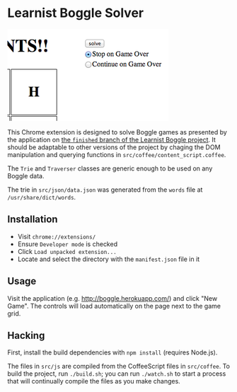 Learnist Boggle Solver
======================

![Screenshot](screenshot.png)

This Chrome extension is designed to solve Boggle games as presented by the application on [the `finished` branch of the Learnist Boggle project](https://github.com/learnist/boggle/tree/finished). It should be adaptable to other versions of the project by chaging the DOM manipulation and querying functions in `src/coffee/content_script.coffee`.

The `Trie` and `Traverser` classes are generic enough to be used on any Boggle data.

The trie in `src/json/data.json` was generated from the `words` file at `/usr/share/dict/words`.

Installation
------------

 * Visit `chrome://extensions/`
 * Ensure `Developer mode` is checked
 * Click `Load unpacked extension...`
 * Locate and select the directory with the `manifest.json` file in it

Usage
-----

Visit the application (e.g. http://boggle.herokuapp.com/) and click "New Game". The controls will load automatically on the page next to the game grid.

Hacking
-------

First, install the build dependencies with `npm install` (requires Node.js).

The files in `src/js` are compiled from the CoffeeScript files in `src/coffee`. To build the project, run `./build.sh`; you can run `./watch.sh` to start a process that will continually compile the files as you make changes.
